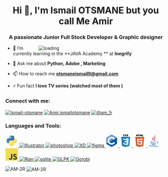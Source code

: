 <h1 align="center">Hi 👋, I'm Ismail OTSMANE but you call Me Amir</h1>
<h3 align="center">A passionate Junior Full Stock Developer & Graphic designer</h3>
<img align="right" alt="loading" width="400" src="https://user-images.githubusercontent.com/74831066/179352287-7773f6e8-40f6-4143-aa5f-3e12b8a897e6.gif">


- 🌱 I’m currently learning in the **JAVA Academy ** at **Inegrify**

- 💬 Ask me about **Python, Adobe , Marketing**

- 📫 How to reach me **otsmaneismail9@gmail.com**

- ⚡ Fun fact **I love TV series (watched most of them )**

<h3 align="left">Connect with me:</h3>
<p align="left">
<a href="https://www.linkedin.com/in/ismail-otsmane-515980189/" target="blank"><img align="center" src="https://raw.githubusercontent.com/rahuldkjain/github-profile-readme-generator/master/src/images/icons/Social/linked-in-alt.svg" alt="Ismail-otsmane" height="30" width="40" /></a>
<a href="https://www.facebook.com/Amir.ismailotsmane/" target="blank"><img align="center" src="https://raw.githubusercontent.com/rahuldkjain/github-profile-readme-generator/master/src/images/icons/Social/facebook.svg" alt="Amir.ismailotsmane" height="30" width="40" /></a>
<a href="https://www.instagram.com/am_1r_/?hl=en" target="blank"><img align="center" src="https://raw.githubusercontent.com/rahuldkjain/github-profile-readme-generator/master/src/images/icons/Social/instagram.svg" alt="@am_1r" height="30" width="40" /></a>
</p>

<h3 align="left">Languages and Tools:</h3>
<p align="left">
<a href="https://www.python.org" target="_blank" rel="noreferrer"> <img src="https://raw.githubusercontent.com/devicons/devicon/master/icons/python/python-original.svg" alt="python" width="40" height="40"/> </a> 
	<a href="https://bit.ly/portfoli-Amir" target="_blank" rel="noreferrer"> <img src="https://upload.wikimedia.org/wikipedia/commons/thumb/f/fb/Adobe_Illustrator_CC_icon.svg/2101px-Adobe_Illustrator_CC_icon.svg.png" alt="Illustrator" width="40" height="40"/> </a>
	<a href="https://bit.ly/portfoli-Amir" target="_blank" rel="noreferrer"> <img src="https://upload.wikimedia.org/wikipedia/commons/thumb/a/af/Adobe_Photoshop_CC_icon.svg/2101px-Adobe_Photoshop_CC_icon.svg.png" alt="photoshop" width="40" height="40"/> </a>
	<a href="https://bit.ly/https://bit.ly/portfoli-Amir" target="_blank" rel="noreferrer"> <img src="https://upload.wikimedia.org/wikipedia/commons/thumb/c/c2/Adobe_XD_CC_icon.svg/1200px-Adobe_XD_CC_icon.svg.png" alt="XD" width="40" height="40"/> </a>
	 <a href="https://bit.ly/portfoli-Amir" target="_blank" rel="noreferrer"> <img src="https://www.vectorlogo.zone/logos/figma/figma-icon.svg" alt="figma" width="40" height="40"/> </a>
	<a href="https://www.cprogramming.com/" target="_blank" rel="noreferrer">
	 <img src="https://raw.githubusercontent.com/devicons/devicon/master/icons/c/c-original.svg" alt="c" width="40" height="40"/> </a> <a href="https://www.w3schools.com/css/" target="_blank" rel="noreferrer"> 
	 	<img src="https://raw.githubusercontent.com/devicons/devicon/master/icons/css3/css3-original-wordmark.svg" alt="css3" width="40" height="40"/> </a>
<a href="https://www.w3.org/html/" target="_blank" rel="noreferrer"> <img src="https://raw.githubusercontent.com/devicons/devicon/master/icons/html5/html5-original-wordmark.svg" alt="html5" width="40" height="40"/> </a>
 <a href="https://www.java.com" target="_blank" rel="noreferrer"> <img src="https://raw.githubusercontent.com/devicons/devicon/master/icons/java/java-original.svg" alt="java" width="40" height="40"/> </a>
  <a href="https://developer.mozilla.org/en-US/docs/Web/JavaScript" target="_blank" rel="noreferrer"> <img src="https://raw.githubusercontent.com/devicons/devicon/master/icons/javascript/javascript-original.svg" alt="javascript" width="40" height="40"/> </a>
   <a href="https://www.datamentor.io/r-programming" target="_blank" rel="noreferrer"> <img src="https://www.vectorlogo.zone/logos/r-project/r-project-official.svg" alt="Rlan" width="40" height="40"/>  </a>
    <a href="https://www.sqlite.org/" target="_blank" rel="noreferrer"> <img src="https://www.vectorlogo.zone/logos/sqlite/sqlite-icon.svg" alt="sqlite" width="40" height="40"/> </a> 
 <a href="https://en.wikibooks.org/wiki/GLPK" target="_blank" rel="noreferrer"> <img src="https://winglpk.sourceforge.net/images/glpklogo100.png" alt="GLPK" width="40" height="40"/> </a> 
  <a href="https://www.gurobi.com/" target="_blank" rel="noreferrer"> <img src="https://avatars.githubusercontent.com/u/15114496?s=280&v=4" alt="Gorobi" width="40" height="40"/> </a> </p>

<p><img align="left" src="https://github-readme-stats.vercel.app/api/top-langs?username=AM-2R&show_icons=true&locale=en&layout=compact&theme=tokyonight" alt="AM-2R" /></p>

<p>&nbsp;<img align="center" src="https://github-readme-stats.vercel.app/api?username=AM-2R&show_icons=true&locale=en&theme=tokyonight" alt="AM-2R" /></p>
